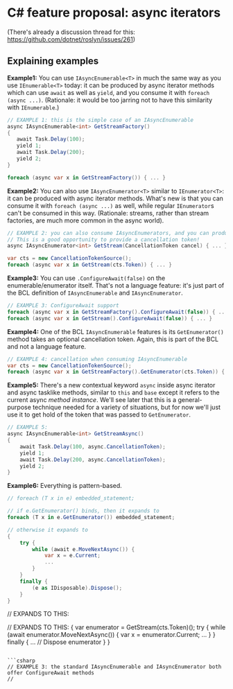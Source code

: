 # C# feature proposal: async iterators

(There's already a discussion thread for this: https://github.com/dotnet/roslyn/issues/261)

## Explaining examples

**Example1:** You can use `IAsyncEnumerable<T>` in much the same way as you use `IEnumerable<T>` today: it can be produced by async iterator methods which can use `await` as well as `yield`, and you consume it with `foreach (async ...)`. (Rationale: it would be too jarring not to have this similarity with `IEnumerable`.)
```csharp
// EXAMPLE 1: this is the simple case of an IAsyncEnumerable
async IAsyncEnumerable<int> GetStreamFactory()
{
   await Task.Delay(100);
   yield 1;
   await Task.Delay(200);
   yield 2;
}

foreach (async var x in GetStreamFactory()) { ... }
```

**Example2:** You can also use `IAsyncEnumerator<T>` similar to `IEnumerator<T>`: it can be produced with async iterator methods. What's new is that you can consume it with `foreach (async ...)` as well, while regular `IEnumerator`s can't be consumed in this way. (Rationale: streams, rather than stream factories, are much more common in the async world).
```csharp
// EXAMPLE 2: you can also consume IAsyncEnumerators, and you can produce them
// This is a good opportunity to provide a cancellation token!
async IAsyncEnumerator<int> GetStream(CancellationToken cancel) { ... }

var cts = new CancellationTokenSource();
foreach (async var x in GetStream(cts.Token)) { ... }
```

**Example3:** You can use `.ConfigureAwait(false)` on the enumerable/enumerator itself. That's not a language feature: it's just part of the BCL definition of `IAsyncEnumerable` and `IAsyncEnumerator`.
```csharp
// EXAMPLE 3: ConfigureAwait support
foreach (async var x in GetStreamFactory().ConfigureAwait(false)) { ... }
foreach (async var x in GetStream().ConfigureAwait(false)) { ... }
```

**Example4:** One of the BCL `IAsyncEnumerable` features is its `GetEnumerator()` method takes an optional cancellation token. Again, this is part of the BCL and not a language feature.
```csharp
// EXAMPLE 4: cancellation when consuming IAsyncEnumerable
var cts = new CancellationTokenSource();
foreach (async var x in GetStreamFactory().GetEnumerator(cts.Token)) { ... }
```

**Example5:** There's a new contextual keyword `async` inside async iterator and async tasklike methods, similar to `this` and `base` except it refers to the current async *method instance*. We'll see later that this is a general-purpose technique needed for a variety of situations, but for now we'll just use it to get hold of the token that was passed to `GetEnumerator`.
```csharp
// EXAMPLE 5:
async IAsyncEnumerable<int> GetStreamAsync()
{
    await Task.Delay(100, async.CancellationToken);
    yield 1;
    await Task.Delay(200, async.CancellationToken);
    yield 2;
}
```

**Example6:** Everything is pattern-based.
```csharp
// foreach (T x in e) embedded_statement;

// if e.GetEnumerator() binds, then it expands to
foreach (T x in e.GetEnumerator()) embedded_statement;

// otherwise it expands to
{
    try {
        while (await e.MoveNextAsync()) {
            var x = e.Current;
            ...
        }
    }
    finally {
        (e as IDisposable).Dispose();
    }
}

```


// EXPANDS TO THIS:

// EXPANDS TO THIS:
{
    var enumerator = GetStream(cts.Token)();
    try {
        while (await enumerator.MoveNextAsync()) {
            var x = enumerator.Current;
            ...
        }
    }
    finally {
        ... // Dispose enumerator
    }
}
```

```csharp
// EXAMPLE 3: the standard IAsyncEnumerable and IAsyncEnumerator both offer ConfigureAwait methods
// 
